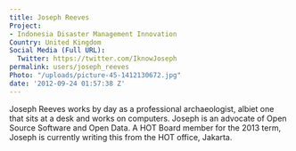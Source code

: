 ```yaml
---
title: Joseph Reeves
Project:
- Indonesia Disaster Management Innovation
Country: United Kingdom
Social Media (Full URL):
  Twitter: https://twitter.com/IknowJoseph
permalink: users/joseph_reeves
Photo: "/uploads/picture-45-1412130672.jpg"
date: '2012-09-24 01:57:38 Z'
---
```

<p>Joseph Reeves works by day as a professional archaeologist, albiet one that sits at a desk and works on computers. Joseph is an advocate of Open Source Software and Open Data. A HOT Board member for the 2013 term, Joseph is currently writing this from the HOT office, Jakarta.</p>

